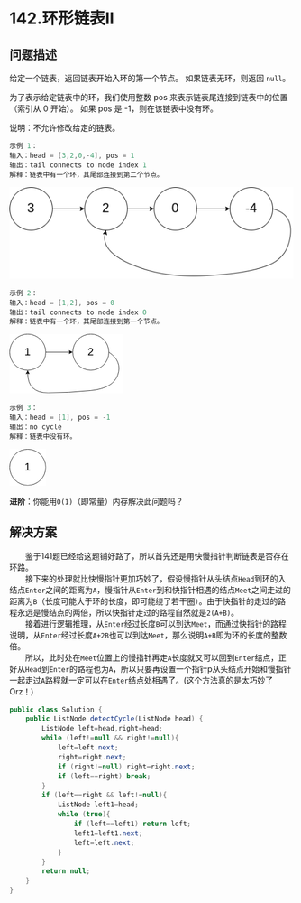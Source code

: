 # 142.环形链表II

## 问题描述  

给定一个链表，返回链表开始入环的第一个节点。 如果链表无环，则返回 `null`。  

为了表示给定链表中的环，我们使用整数 pos 来表示链表尾连接到链表中的位置（索引从 0 开始）。 如果 pos 是 -1，则在该链表中没有环。  

说明：不允许修改给定的链表。

```c
示例 1：
输入：head = [3,2,0,-4], pos = 1
输出：tail connects to node index 1
解释：链表中有一个环，其尾部连接到第二个节点。
```

![image](./142_1.png)

```c
示例 2：
输入：head = [1,2], pos = 0
输出：tail connects to node index 0
解释：链表中有一个环，其尾部连接到第一个节点。  
```

![image](./142_2.png)

```c
示例 3：
输入：head = [1], pos = -1
输出：no cycle
解释：链表中没有环。
```

![image](./142_3.png)

**进阶**：你能用`O(1)`（即常量）内存解决此问题吗？

## 解决方案  

&emsp;&emsp;鉴于141题已经给这题铺好路了，所以首先还是用快慢指针判断链表是否存在环路。  
&emsp;&emsp;接下来的处理就比快慢指针更加巧妙了，假设慢指针从头结点`Head`到环的入结点`Enter`之间的距离为`A`，慢指针从`Enter`到和快指针相遇的结点`Meet`之间走过的距离为`B`（长度可能大于环的长度，即可能绕了若干圈）。由于快指针的走过的路程永远是慢结点的两倍，所以快指针走过的路程自然就是`2(A+B)`。  
&emsp;&emsp;接着进行逻辑推理，从`Enter`经过长度`B`可以到达`Meet`，而通过快指针的路程说明，从`Enter`经过长度`A+2B`也可以到达`Meet`，那么说明`A+B`即为环的长度的整数倍。  
&emsp;&emsp;所以，此时处在`Meet`位置上的慢指针再走`A`长度就又可以回到`Enter`结点，正好从`Head`到`Enter`的路程也为`A`，所以只要再设置一个指针p从头结点开始和慢指针一起走过`A`路程就一定可以在`Enter`结点处相遇了。(这个方法真的是太巧妙了Orz！)

```java
public class Solution {
    public ListNode detectCycle(ListNode head) {
        ListNode left=head,right=head;
        while (left!=null && right!=null){
            left=left.next;
            right=right.next;
            if (right!=null) right=right.next;
            if (left==right) break;
        }
        if (left==right && left!=null){
            ListNode left1=head;
            while (true){
                if (left==left1) return left;
                left1=left1.next;
                left=left.next;
            }
        }
        return null;
    }
}
```